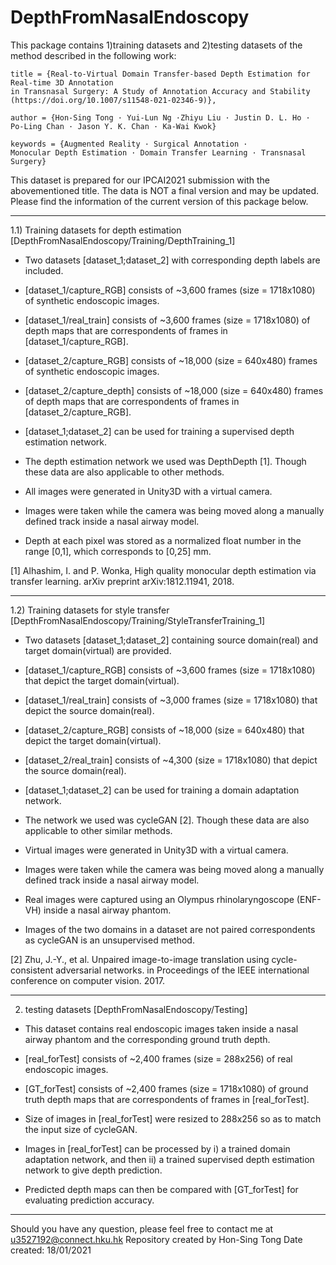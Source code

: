 # DepthFromNasalEndoscopy

This package contains 1)training datasets and 2)testing datasets of the method described in the following work:
	

	title = {Real-to-Virtual Domain Transfer-based Depth Estimation for Real-time 3D Annotation 
	in Transnasal Surgery: A Study of Annotation Accuracy and Stability (https://doi.org/10.1007/s11548-021-02346-9)},

	author = {Hon-Sing Tong · Yui-Lun Ng ·Zhiyu Liu · Justin D. L. Ho ·
	Po-Ling Chan · Jason Y. K. Chan · Ka-Wai Kwok}

	keywords = {Augmented Reality · Surgical Annotation · 
	Monocular Depth Estimation · Domain Transfer Learning · Transnasal Surgery}


This dataset is prepared for our IPCAI2021 submission with the abovementioned title. 
The data is NOT a final version and may be updated.
Please find the information of the current version of this package below.
________________________________________________________________________________________________________
1.1) Training datasets for depth estimation 
     [DepthFromNasalEndoscopy/Training/DepthTraining_1]

- Two datasets [dataset_1;dataset_2] with corresponding depth labels are included.
- [dataset_1/capture_RGB] consists of ~3,600 frames (size = 1718x1080) of synthetic endoscopic images.
- [dataset_1/real_train] consists of ~3,600 frames (size = 1718x1080) of depth maps that are correspondents of frames in [dataset_1/capture_RGB].
- [dataset_2/capture_RGB] consists of ~18,000 (size = 640x480) frames of synthetic endoscopic images.
- [dataset_2/capture_depth] consists of ~18,000 (size = 640x480) frames of depth maps that are correspondents of frames in [dataset_2/capture_RGB].

- [dataset_1;dataset_2] can be used for training a supervised depth estimation network.
- The depth estimation network we used was DepthDepth [1]. Though these data are also applicable to other methods. 
- All images were generated in Unity3D with a virtual camera. 
- Images were taken while the camera was being moved along a manually defined track inside a nasal airway model. 
- Depth at each pixel was stored as a normalized float number in the range [0,1], which corresponds to [0,25] mm.

[1] Alhashim, I. and P. Wonka, High quality monocular depth estimation via transfer learning. arXiv preprint arXiv:1812.11941, 2018.

________________________________________________________________________________________________________
1.2) Training datasets for style transfer 
     [DepthFromNasalEndoscopy/Training/StyleTransferTraining_1]

- Two datasets [dataset_1;dataset_2] containing source domain(real) and target domain(virtual) are provided.
- [dataset_1/capture_RGB] consists of ~3,600 frames (size = 1718x1080) that depict the target domain(virtual).
- [dataset_1/real_train] consists of ~3,000 frames (size = 1718x1080) that depict the source domain(real).
- [dataset_2/capture_RGB] consists of ~18,000 (size = 640x480) that depict the target domain(virtual).
- [dataset_2/real_train] consists of ~4,300 (size = 1718x1080) that depict the source domain(real).

- [dataset_1;dataset_2] can be used for training a domain adaptation network.
- The network we used was cycleGAN [2]. Though these data are also applicable to other similar methods. 
- Virtual images were generated in Unity3D with a virtual camera. 
- Images were taken while the camera was being moved along a manually defined track inside a nasal airway model. 
- Real images were captured using an Olympus rhinolaryngoscope (ENF-VH) inside a nasal airway phantom.
- Images of the two domains in a dataset are not paired correspondents as cycleGAN is an unsupervised method.

[2] Zhu, J.-Y., et al. Unpaired image-to-image translation using cycle-consistent adversarial networks. in Proceedings of the IEEE international conference on computer vision. 2017.
________________________________________________________________________________________________________
2) testing datasets 
   [DepthFromNasalEndoscopy/Testing]

- This dataset contains real endoscopic images taken inside a nasal airway phantom and the corresponding ground truth depth.
- [real_forTest] consists of ~2,400 frames (size = 288x256) of real endoscopic images.
- [GT_forTest] consists of ~2,400 frames (size = 1718x1080) of ground truth depth maps that are correspondents of frames in [real_forTest].

- Size of images in [real_forTest] were resized to 288x256 so as to match the input size of cycleGAN.
- Images in [real_forTest] can be processed by i) a trained domain adaptation network, and then ii) a trained supervised depth estimation network to give depth prediction.
- Predicted depth maps can then be compared with [GT_forTest] for evaluating prediction accuracy. 
________________________________________________________________________________________________________


Should you have any question, please feel free to contact me at u3527192@connect.hku.hk
Repository created by Hon-Sing Tong
Date created: 18/01/2021

